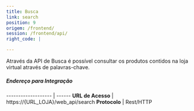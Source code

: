 ```yaml
---
title: Busca
link: search
position: 9
origem: /frontend/ 
session: /frontend/api/
right_code: |

---
```


Através da API de Busca é possível consultar os produtos contidos na loja virtual através de palavras-chave.
##### Endereço para Integração

------------------- | ------
**URL de Acesso** |	https://{URL_LOJA}/web_api/search
**Protocolo** |	Rest/HTTP
